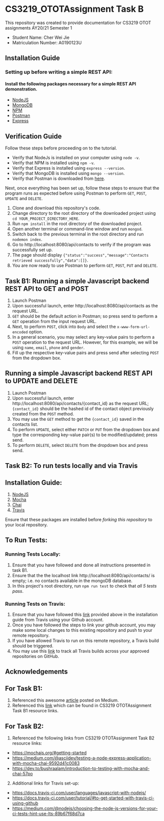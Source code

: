# CS3219_OTOTAssignment Task B

This repository was created to provide documentation for CS3219 OTOT assignments AY20/21 Semester 1

- Student Name: Cher Wei Jie
- Matriculation Number: A0190123U

## Installation Guide

### Setting up before writing a simple REST API:

#### Install the following packages necessary for a simple REST API demonstration.

- [NodeJS](https://nodejs.org/en/download/)
- [MongoDB](https://www.mongodb.com/try/download/community)
- [NPM](https://docs.npmjs.com/downloading-and-installing-node-js-and-npm)
- [Postman](https://www.postman.com/downloads/)
- [Express](https://expressjs.com/en/starter/installing.html)

## Verification Guide

Follow these steps before proceeding on to the tutorial.

- Verify that NodeJs is installed on your computer using `node -v`.
- Verify that NPM is installed using `npm -v`.
- Verify that Express is installed using `express --version`.
- Verify that MongoDB is installed using `mongo --version`.
- Verify that Postman is downloaded from [here](https://www.postman.com/downloads/).

Next, once everything has been set up, follow these steps to ensure that the program runs as expected before using Postman to perform `GET`, `POST`, `UPDATE` and `DELETE`.

1. Clone and download this repository's code.
2. Change directory to the root directory of the downloaded project using `cd YOUR_PROJECT_DIRECTORY_HERE`.
3. Run `npm install` in the root directory of the downloaded project.
4. Open another terminal or command-line window and run `mongod`.
5. Switch back to the previous terminal in the root directory and run `nodemon index`.
6. Go to http://localhost:8080/api/contacts to verify if the program was successfully set up.
7. The page should display `{"status":"success","message":"Contacts retrieved successfully","data":[]}`.
8. You are now ready to use Postman to perform `GET`, `POST`, `PUT` and `DELETE`.

## Task B1: Running a simple Javascript backend REST API to GET and POST

1. Launch Postman
2. Upon successful launch, enter http://localhost:8080/api/contacts as the request URL.
3. `GET` should be the default action in Postman; so press send to perform a `GET` operation from the input request URL.
4. Next, to perform `POST`, click into `Body` and select the `x-www-form-url-encoded` option.
5. In a general scenario, you may select any key-value pairs to perform a `POST` operation to the request URL. However, for this example, we will be using `name`, `email`, `phone` and `gender`.
6. Fill up the respective key-value pairs and press send after selecting `POST` from the dropdown box.

## Running a simple Javascript backend REST API to UPDATE and DELETE

1. Launch Postman
2. Upon successful launch, enter http://localhost:8080/api/contacts/{contact_id} as the request URL; `{contact_id}` should be the hashed id of the contact object previously created from the `POST` method.
3. You may use the `GET` method to get the `{contact_id}` saved in the contacts list.
4. To perform `UPDATE`, select either `PATCH` or `PUT` from the dropdown box and type the corresponding key-value pair(s) to be modified/updated; press send.
5. To perform `DELETE`, select `DELETE` from the dropdown box and press send.

## Task B2: To run tests locally and via Travis

## Installation Guide:

1. [NodeJS](https://nodejs.org/en/download/)
2. [Mocha](https://mochajs.org/#getting-started)
3. [Chai](https://dev.to/bushraalam/introduction-to-testing-with-mocha-and-chai-57po)
4. [Travis](https://docs.travis-ci.com/user/tutorial/#to-get-started-with-travis-ci-using-github)

Ensure that these packages are installed before _forking this repository_ to your local repository.

## To Run Tests:

### Running Tests Locally:

1. Ensure that you have followed and done all instructions presented in task B1.
2. Ensure that the the localhost link http://localhost:8080/api/contacts/ is empty; i.e. no contacts available in the mongoDB database.
3. In this project's root directory, run `npm run test` to check that _all 5 tests pass_.

### Running Tests on Travis:

1. Ensure that you have followed this [link](https://docs.travis-ci.com/user/tutorial/#to-get-started-with-travis-ci-using-github) provided above in the installation guide from Travis using your Github account.
2. Once you have followed the steps to link your github account, you may make some local changes to this existing repository and push to your remote repository.
3. If you have allowed Travis to run on this remote repository, a Travis build should be triggered.
4. You may use this [link](https://travis-ci.com/) to track all Travis builds across your approved repositories on GitHub.

## Acknowledgements

## For Task B1:

1. Referenced this awesome [article](https://medium.com/@dinyangetoh/how-to-build-simple-restful-api-with-nodejs-expressjs-and-mongodb-99348012925d) posted on Medium.
2. Referenced this [link](https://expressjs.com/en/starter/hello-world.html) which can be found in CS3219 OTOTAssignment Task B1 resource links.

## For Task B2:

1. Referenced the following links from CS3219 OTOTAssignment Task B2 resource links:

- https://mochajs.org/#getting-started
- https://medium.com/@asciidev/testing-a-node-express-application-with-mocha-chai-9592d41c0083
- https://dev.to/bushraalam/introduction-to-testing-with-mocha-and-chai-57po

2. Additional links for Travis set-up:

- https://docs.travis-ci.com/user/languages/javascript-with-nodejs/
- https://docs.travis-ci.com/user/tutorial/#to-get-started-with-travis-ci-using-github
- https://medium.com/@nodejs/choosing-the-node-js-versions-for-your-ci-tests-hint-use-lts-89b67f68d7ca
